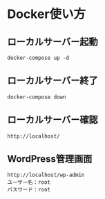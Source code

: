 # Docker使い方

## ローカルサーバー起動

```
docker-compose up -d
```

## ローカルサーバー終了

```
docker-compose down
```

## ローカルサーバー確認

```
http://localhost/
```

## WordPress管理画面

```
http://localhost/wp-admin
ユーザー名：root
パスワード：root
```